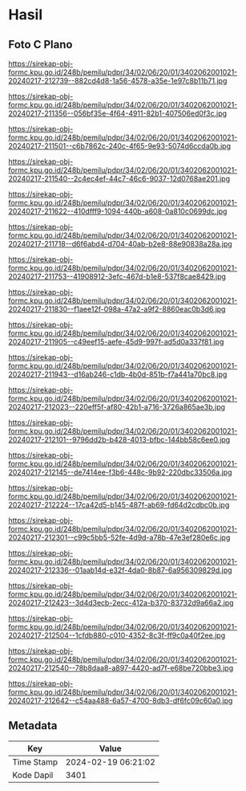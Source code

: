# Hasil

## Foto C Plano

https://sirekap-obj-formc.kpu.go.id/248b/pemilu/pdpr/34/02/06/20/01/3402062001021-20240217-212739--882cd4d8-1a56-4578-a35e-1e97c8b11b71.jpg

https://sirekap-obj-formc.kpu.go.id/248b/pemilu/pdpr/34/02/06/20/01/3402062001021-20240217-211356--056bf35e-4f64-4911-82b1-407506ed0f3c.jpg

https://sirekap-obj-formc.kpu.go.id/248b/pemilu/pdpr/34/02/06/20/01/3402062001021-20240217-211501--c6b7862c-240c-4f65-9e93-5074d6ccda0b.jpg

https://sirekap-obj-formc.kpu.go.id/248b/pemilu/pdpr/34/02/06/20/01/3402062001021-20240217-211540--2c4ec4ef-44c7-46c6-9037-12d0768ae201.jpg

https://sirekap-obj-formc.kpu.go.id/248b/pemilu/pdpr/34/02/06/20/01/3402062001021-20240217-211622--410dfff9-1094-440b-a608-0a810c0699dc.jpg

https://sirekap-obj-formc.kpu.go.id/248b/pemilu/pdpr/34/02/06/20/01/3402062001021-20240217-211718--d6f6abd4-d704-40ab-b2e8-88e90838a28a.jpg

https://sirekap-obj-formc.kpu.go.id/248b/pemilu/pdpr/34/02/06/20/01/3402062001021-20240217-211753--41908912-3efc-467d-b1e8-537f8cae8429.jpg

https://sirekap-obj-formc.kpu.go.id/248b/pemilu/pdpr/34/02/06/20/01/3402062001021-20240217-211830--f1aee12f-098a-47a2-a9f2-8860eac0b3d6.jpg

https://sirekap-obj-formc.kpu.go.id/248b/pemilu/pdpr/34/02/06/20/01/3402062001021-20240217-211905--c49eef15-aefe-45d9-997f-ad5d0a337f81.jpg

https://sirekap-obj-formc.kpu.go.id/248b/pemilu/pdpr/34/02/06/20/01/3402062001021-20240217-211943--d16ab246-c1db-4b0d-851b-f7a441a70bc8.jpg

https://sirekap-obj-formc.kpu.go.id/248b/pemilu/pdpr/34/02/06/20/01/3402062001021-20240217-212023--220eff5f-af80-42b1-a716-3726a865ae3b.jpg

https://sirekap-obj-formc.kpu.go.id/248b/pemilu/pdpr/34/02/06/20/01/3402062001021-20240217-212101--9796dd2b-b428-4013-bfbc-144bb58c6ee0.jpg

https://sirekap-obj-formc.kpu.go.id/248b/pemilu/pdpr/34/02/06/20/01/3402062001021-20240217-212145--de7414ee-f3b6-448c-9b92-220dbc33506a.jpg

https://sirekap-obj-formc.kpu.go.id/248b/pemilu/pdpr/34/02/06/20/01/3402062001021-20240217-212224--17ca42d5-b145-487f-ab69-fd64d2cdbc0b.jpg

https://sirekap-obj-formc.kpu.go.id/248b/pemilu/pdpr/34/02/06/20/01/3402062001021-20240217-212301--c99c5bb5-52fe-4d9d-a78b-47e3ef280e6c.jpg

https://sirekap-obj-formc.kpu.go.id/248b/pemilu/pdpr/34/02/06/20/01/3402062001021-20240217-212336--01aab14d-e32f-4da0-8b87-6a956309829d.jpg

https://sirekap-obj-formc.kpu.go.id/248b/pemilu/pdpr/34/02/06/20/01/3402062001021-20240217-212423--3d4d3ecb-2ecc-412a-b370-83732d9a66a2.jpg

https://sirekap-obj-formc.kpu.go.id/248b/pemilu/pdpr/34/02/06/20/01/3402062001021-20240217-212504--1cfdb880-c010-4352-8c3f-ff9c0a40f2ee.jpg

https://sirekap-obj-formc.kpu.go.id/248b/pemilu/pdpr/34/02/06/20/01/3402062001021-20240217-212540--78b8daa8-a897-4420-ad7f-e68be720bbe3.jpg

https://sirekap-obj-formc.kpu.go.id/248b/pemilu/pdpr/34/02/06/20/01/3402062001021-20240217-212642--c54aa488-6a57-4700-8db3-df6fc09c60a0.jpg


## Metadata

| Key        | Value               |
| ---------- | ------------------- |
| Time Stamp | 2024-02-19 06:21:02 |
| Kode Dapil | 3401                |



